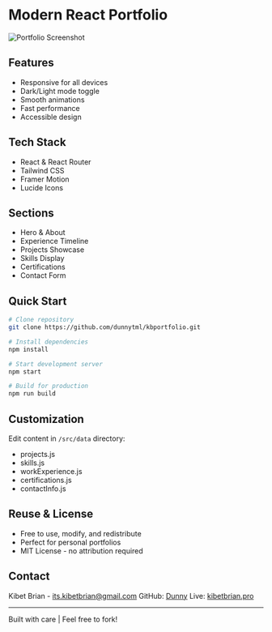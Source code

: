# Modern React Portfolio 

![Portfolio Screenshot](public/preview.png)

## Features
- Responsive for all devices
- Dark/Light mode toggle
- Smooth animations
- Fast performance
- Accessible design

## Tech Stack
- React & React Router
- Tailwind CSS
- Framer Motion
- Lucide Icons

## Sections
- Hero & About
- Experience Timeline
- Projects Showcase
- Skills Display
- Certifications
- Contact Form

## Quick Start
```bash
# Clone repository
git clone https://github.com/dunnytml/kbportfolio.git

# Install dependencies
npm install

# Start development server
npm start

# Build for production
npm run build
```

## Customization
Edit content in `/src/data` directory:
- projects.js
- skills.js
- workExperience.js
- certifications.js
- contactInfo.js

## Reuse & License
- Free to use, modify, and redistribute
- Perfect for personal portfolios
- MIT License - no attribution required

## Contact
Kibet Brian - [its.kibetbrian@gmail.com](mailto:its.kibetbrian@gmail.com)
GitHub: [Dunny](https://github.com/dunnytml)
Live: [kibetbrian.pro](https://kibetbrian.pro)

---
Built with care | Feel free to fork!
